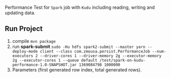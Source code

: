 Performance Test for `Spark` job with `Kudu` including reading, writing and updating data.

## Run Project

1. compile `mvn package`
2. run **spark-submit** `sudo -Hu hdfs spark2-submit --master yarn --deploy-mode client --class com.zmousa.persist.PerformanceJob --num-executors 2 --driver-cores 1 --driver-memory 2g --executor-memory 2g --executor-cores 1 --queue default /test/spark-on-kudu-performance-1.0-SNAPSHOT.jar 1369084798 1000000`
3. Parameters (first generated row index, total generated rows).
